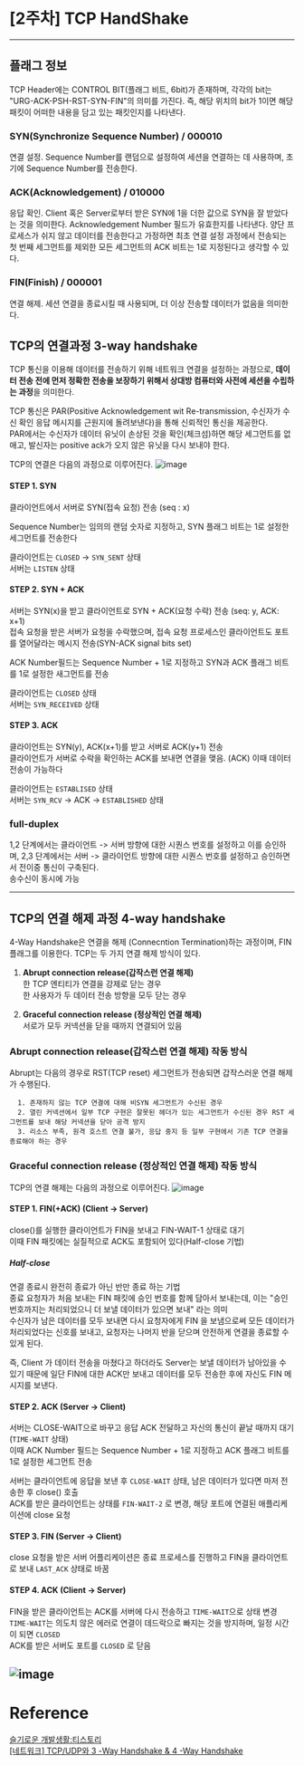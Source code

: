 # [2주차] TCP HandShake

---
## 플래그 정보
TCP Header에는 CONTROL BIT(플래그 비트, 6bit)가 존재하며, 각각의 bit는 "URG-ACK-PSH-RST-SYN-FIN"의 의미를 가진다.
즉, 해당 위치의 bit가 1이면 해당 패킷이 어떠한 내용을 담고 있는 패킷인지를 나타낸다.

### SYN(Synchronize Sequence Number) / 000010
연결 설정. Sequence Number를 랜덤으로 설정하여 세션을 연결하는 데 사용하며, 초기에 Sequence Number를 전송한다.
### ACK(Acknowledgement) / 010000
응답 확인. Client 혹은 Server로부터 받은 SYN에 1을 더한 값으로 SYN을 잘 받았다는 것을 의미한다.
Acknowledgement Number 필드가 유효한지를 나타낸다.
양단 프로세스가 쉬지 않고 데이터를 전송한다고 가정하면 최초 연결 설정 과정에서 전송되는 첫 번째 세그먼트를 제외한 모든 세그먼트의 ACK 비트는 1로 지정된다고 생각할 수 있다.
### FIN(Finish) / 000001
연결 해제. 세션 연결을 종료시킬 때 사용되며, 더 이상 전송할 데이터가 없음을 의미한다.


## TCP의 연결과정 3-way handshake
TCP 통신을 이용해 데이터를 전송하기 위해 네트워크 연결을 설정하는 과정으로, **데이터 전송 전에 먼저 정확한 전송을 보장하기 위해서 상대방 컴퓨터와 사전에 세션을 수립하는 과정**을 의미한다.

TCP 통신은 PAR(Positive Acknowledgement wit Re-transmission, 수신자가 수신 확인 응답 메시지를 근원지에 돌려보낸다)을 통해 신뢰적인 통신을 제공한다.  
PAR에서는 수신자가 데이터 유닛이 손상된 것을 확인(체크섬)하면 해당 세그먼트를 없애고, 발신자는 positive ack가 오지 않은 유닛을 다시 보내야 한다.


TCP의 연결은 다음의 과정으로 이루어진다.
![image](https://github.com/yeondori/SSAFY_CS_Study/assets/93027942/5fa7c379-551c-40d8-9b0c-7b5f7b0e0091)

#### STEP 1. SYN
클라이언트에서 서버로 SYN(접속 요청) 전송 (seq : x)  

Sequence Number는 임의의 랜덤 숫자로 지정하고, SYN 플래그 비트는 1로 설정한 세그먼트를 전송한다

클라이언트는 `CLOSED` -> `SYN_SENT` 상태  
서버는 `LISTEN` 상태

#### STEP 2. SYN + ACK
서버는 SYN(x)을 받고 클라이언트로 SYN + ACK(요청 수락) 전송 (seq: y, ACK: x+1)  
접속 요청을 받은 서버가 요청을 수락했으며, 접속 요청 프로세스인 클라이언트도 포트를 열어달라는 메시지 전송(SYN-ACK signal bits set)

   ACK Number필드는 Sequence Number + 1로 지정하고 SYN과 ACK 플래그 비트를 1로 설정한 새그먼트를 전송
   
클라이언트는 `CLOSED` 상태   
서버는 `SYN_RECEIVED` 상태  

#### STEP 3. ACK
클라이언트는 SYN(y), ACK(x+1)를 받고 서버로 ACK(y+1) 전송  
클라이언트가 서버로 수락을 확인하는 ACK를 보내면 연결을 맺음. (ACK) 이때 데이터 전송이 가능하다

클라이언트는 `ESTABLISED` 상태  
서버는 `SYN_RCV` -> ACK -> `ESTABLISHED` 상태  

### full-duplex
1,2 단계에서는 클라이언트 -> 서버 방향에 대한 시퀀스 번호를 설정하고 이를 승인하며, 2,3 단계에서는 서버 -> 클라이언트 방향에 대한 시퀀스 번호를 설정하고 승인하면서 전이중 통신이 구축된다.  
송수신이 동시에 가능

---

## TCP의 연결 해제 과정 4-way handshake
4-Way Handshake은 연결을 해제 (Connecntion Termination)하는 과정이며, FIN 플래그를 이용한다.
TCP는 두 가지 연결 해제 방식이 있다.

1. **Abrupt connection release(갑작스런 연결 해제)**   
   한 TCP 엔티티가 연결을 강제로 닫는 경우  
   한 사용자가 두 데이터 전송 방향을 모두 닫는 경우

2. **Graceful connection release (정상적인 연결 해제)**  
   서로가 모두 커넥션을 닫을 때까지 연결되어 있음 

### Abrupt connection release(갑작스런 연결 해제) 작동 방식
Abrupt는 다음의 경우로 RST(TCP reset) 세그먼트가 전송되면 갑작스러운 연결 해제가 수행된다.  

      1. 존재하지 않는 TCP 연결에 대해 비SYN 세그먼트가 수신된 경우  
      2. 열린 커넥션에서 일부 TCP 구현은 잘못된 헤더가 있는 세그먼트가 수신된 경우 RST 세그먼트를 보내 해당 커넥션을 닫아 공격 방지  
      3. 리소스 부족, 원격 호스트 연결 불가, 응답 중지 등 일부 구현에서 기존 TCP 연결을 종료해야 하는 경우

### Graceful connection release (정상적인 연결 해제) 작동 방식
TCP의 연결 해제는 다음의 과정으로 이루어진다.
![image](https://github.com/yeondori/SSAFY_CS_Study/assets/93027942/c8d71da2-0602-4162-9ffa-e95a0b825c02)  

#### STEP 1. FIN(+ACK)  (Client -> Server)
close()를 실행한 클라이언트가 FIN을 보내고 FIN-WAIT-1 상태로 대기       
이때 FIN 패킷에는 실질적으로 ACK도 포함되어 있다(Half-close 기법)


##### Half-close
연결 종료시 완전히 종료가 아닌 반만 종료 하는 기법  
종료 요청자가 처음 보내는 FIN 패킷에 승인 번호를 함께 담아서 보내는데, 이는 "승인 번호까지는 처리되었으니 더 보낼 데이터가 있으면 보내" 라는 의미  
수신자가 남은 데이터를 모두 보내면 다시 요청자에게 FIN 을 보냄으로써 모든 데이터가 처리되었다는 신호를 보내고, 요청자는 나머지 반을 닫으며 안전하게 연결을 종료할 수 있게 된다.

즉, Client 가 데이터 전송을 마쳤다고 하더라도 Server는 보낼 데이터가 남아있을 수 있기 때문에 일단 FIN에 대한 ACK만 보내고 데이터를 모두 전송한 후에 자신도 FIN 메시지를 보낸다.

#### STEP 2. ACK (Server -> Client)

서버는 CLOSE-WAIT으로 바꾸고 응답 ACK 전달하고 자신의 통신이 끝날 때까지 대기(`TIME-WAIT` 상태)    
이때 ACK Number 필드는 Sequence Number + 1로 지정하고 ACK 플래그 비트를 1로 설정한 세그먼트 전송    

서버는 클라이언트에 응답을 보낸 후 `CLOSE-WAIT` 상태, 남은 데이터가 있다면 마저 전송한 후 close() 호출  
ACK를 받은 클라이언트는 상태를 `FIN-WAIT-2` 로 변경, 해당 포트에 연결된 애플리케이션에 close 요청    

#### STEP 3. FIN (Server -> Client)
close 요청을 받은 서버 어플리케이션은 종료 프로세스를 진행하고 FIN을 클라이언트로 보내 `LAST_ACK` 상태로 바꿈

#### STEP 4. ACK (Client -> Server)   
FIN을 받은 클라이언트는 ACK를 서버에 다시 전송하고 `TIME-WAIT`으로 상태 변경   
`TIME-WAIT`는 의도치 않은 에러로 연결이 데드락으로 빠지는 것을 방지하며, 일정 시간이 되면 `CLOSED`   
ACK를 받은 서버도 포트를 `CLOSED` 로 닫음

   
![image](https://velog.velcdn.com/images%2Faverycode%2Fpost%2F27fe1c27-49cc-40a0-acc0-bc1eef4dd6e4%2F%E1%84%89%E1%85%B3%E1%84%8F%E1%85%B3%E1%84%85%E1%85%B5%E1%86%AB%E1%84%89%E1%85%A3%E1%86%BA%202021-07-18%20%E1%84%8B%E1%85%A9%E1%84%8C%E1%85%A5%E1%86%AB%202.04.20.png)   
---
# Reference
 [슬기로운 개발생활:티스토리](https://dev-coco.tistory.com/144)  
 [[네트워크] TCP/UDP와 3 -Way Handshake & 4 -Way Handshake](https://velog.io/@averycode/%EB%84%A4%ED%8A%B8%EC%9B%8C%ED%81%AC-TCPUDP%EC%99%80-3-Way-Handshake4-Way-Handshake)